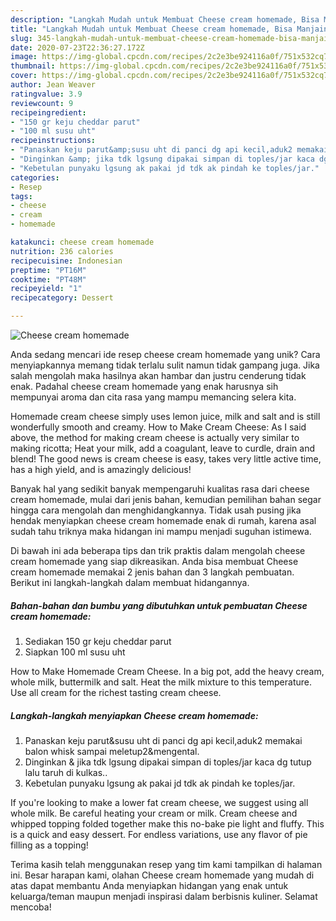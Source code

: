 ```yaml
---
description: "Langkah Mudah untuk Membuat Cheese cream homemade, Bisa Manjain Lidah"
title: "Langkah Mudah untuk Membuat Cheese cream homemade, Bisa Manjain Lidah"
slug: 345-langkah-mudah-untuk-membuat-cheese-cream-homemade-bisa-manjain-lidah
date: 2020-07-23T22:36:27.172Z
image: https://img-global.cpcdn.com/recipes/2c2e3be924116a0f/751x532cq70/cheese-cream-homemade-foto-resep-utama.jpg
thumbnail: https://img-global.cpcdn.com/recipes/2c2e3be924116a0f/751x532cq70/cheese-cream-homemade-foto-resep-utama.jpg
cover: https://img-global.cpcdn.com/recipes/2c2e3be924116a0f/751x532cq70/cheese-cream-homemade-foto-resep-utama.jpg
author: Jean Weaver
ratingvalue: 3.9
reviewcount: 9
recipeingredient:
- "150 gr keju cheddar parut"
- "100 ml susu uht"
recipeinstructions:
- "Panaskan keju parut&amp;susu uht di panci dg api kecil,aduk2 memakai balon whisk sampai meletup2&amp;mengental."
- "Dinginkan &amp; jika tdk lgsung dipakai simpan di toples/jar kaca dg tutup lalu taruh di kulkas.."
- "Kebetulan punyaku lgsung ak pakai jd tdk ak pindah ke toples/jar."
categories:
- Resep
tags:
- cheese
- cream
- homemade

katakunci: cheese cream homemade 
nutrition: 236 calories
recipecuisine: Indonesian
preptime: "PT16M"
cooktime: "PT48M"
recipeyield: "1"
recipecategory: Dessert

---
```



![Cheese cream homemade](https://img-global.cpcdn.com/recipes/2c2e3be924116a0f/751x532cq70/cheese-cream-homemade-foto-resep-utama.jpg)

Anda sedang mencari ide resep cheese cream homemade yang unik? Cara menyiapkannya memang tidak terlalu sulit namun tidak gampang juga. Jika salah mengolah maka hasilnya akan hambar dan justru cenderung tidak enak. Padahal cheese cream homemade yang enak harusnya sih mempunyai aroma dan cita rasa yang mampu memancing selera kita.

Homemade cream cheese simply uses lemon juice, milk and salt and is still wonderfully smooth and creamy. How to Make Cream Cheese: As I said above, the method for making cream cheese is actually very similar to making ricotta; Heat your milk, add a coagulant, leave to curdle, drain and blend! The good news is cream cheese is easy, takes very little active time, has a high yield, and is amazingly delicious!

Banyak hal yang sedikit banyak mempengaruhi kualitas rasa dari cheese cream homemade, mulai dari jenis bahan, kemudian pemilihan bahan segar hingga cara mengolah dan menghidangkannya. Tidak usah pusing jika hendak menyiapkan cheese cream homemade enak di rumah, karena asal sudah tahu triknya maka hidangan ini mampu menjadi suguhan istimewa.


Di bawah ini ada beberapa tips dan trik praktis dalam mengolah cheese cream homemade yang siap dikreasikan. Anda bisa membuat Cheese cream homemade memakai 2 jenis bahan dan 3 langkah pembuatan. Berikut ini langkah-langkah dalam membuat hidangannya.

<!--inarticleads1-->

##### Bahan-bahan dan bumbu yang dibutuhkan untuk pembuatan Cheese cream homemade:

1. Sediakan 150 gr keju cheddar parut
1. Siapkan 100 ml susu uht


How to Make Homemade Cream Cheese. In a big pot, add the heavy cream, whole milk, buttermilk and salt. Heat the milk mixture to this temperature. Use all cream for the richest tasting cream cheese. 

<!--inarticleads2-->

##### Langkah-langkah menyiapkan Cheese cream homemade:

1. Panaskan keju parut&amp;susu uht di panci dg api kecil,aduk2 memakai balon whisk sampai meletup2&amp;mengental.
1. Dinginkan &amp; jika tdk lgsung dipakai simpan di toples/jar kaca dg tutup lalu taruh di kulkas..
1. Kebetulan punyaku lgsung ak pakai jd tdk ak pindah ke toples/jar.


If you&#39;re looking to make a lower fat cream cheese, we suggest using all whole milk. Be careful heating your cream or milk. Cream cheese and whipped topping folded together make this no-bake pie light and fluffy. This is a quick and easy dessert. For endless variations, use any flavor of pie filling as a topping! 

Terima kasih telah menggunakan resep yang tim kami tampilkan di halaman ini. Besar harapan kami, olahan Cheese cream homemade yang mudah di atas dapat membantu Anda menyiapkan hidangan yang enak untuk keluarga/teman maupun menjadi inspirasi dalam berbisnis kuliner. Selamat mencoba!
